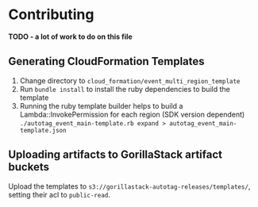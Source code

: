 # Contributing

**TODO - a lot of work to do on this file**

## Generating CloudFormation Templates

1. Change directory to `cloud_formation/event_multi_region_template`
1. Run `bundle install` to install the ruby dependencies to build the template
1. Running the ruby template builder helps to build a Lambda::InvokePermission for each region (SDK version dependent) `./autotag_event_main-template.rb expand > autotag_event_main-template.json`


## Uploading artifacts to GorillaStack artifact buckets

Upload the templates to `s3://gorillastack-autotag-releases/templates/`, setting their acl to `public-read`.
